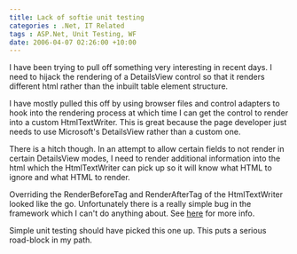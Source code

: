 ```yaml
---
title: Lack of softie unit testing
categories : .Net, IT Related
tags : ASP.Net, Unit Testing, WF
date: 2006-04-07 02:26:00 +10:00
---
```


 I have been trying to pull off something very interesting in recent days. I need to hijack the rendering of a DetailsView control so that it renders different html rather than the inbuilt table element structure. 

 I have mostly pulled this off by using browser files and control adapters to hook into the rendering process at which time I can get the control to render into a custom HtmlTextWriter. This is great because the page developer just needs to use Microsoft&#39;s DetailsView rather than a custom one. 

 There is a hitch though. In an attempt to allow certain fields to not render in certain DetailsView modes, I need to render additional information into the html which the HtmlTextWriter can pick up so it will know what HTML to ignore and what HTML to render. 

 Overriding the RenderBeforeTag and RenderAfterTag of the HtmlTextWriter looked like the go. Unfortunately there is a really simple bug in the framework which I can&#39;t do anything about. See [here][0] for more info. 

 Simple unit testing should have picked this one up. This puts a serious road-block in my path. 

[0]: http://lab.msdn.microsoft.com/ProductFeedback/viewFeedback.aspx?feedbackId=FDBK48311
